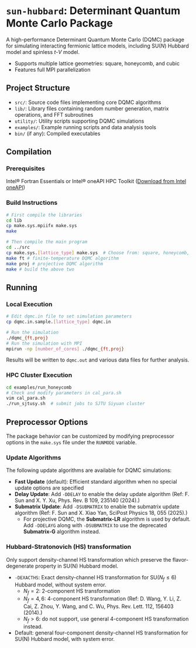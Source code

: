 # `sun-hubbard`: Determinant Quantum Monte Carlo Package

A high-performance Determinant Quantum Monte Carlo (DQMC) package for simulating interacting fermionic lattice models, including $\mathrm{SU}(N)$ Hubbard model and spinless $t$-$V$ model. 
- Supports multiple lattice geometries: square, honeycomb, and cubic
- Features full MPI parallelization

## Project Structure

- `src/`: Source code files implementing core DQMC algorithms
- `lib/`: Library files containing random number generation, matrix operations, and FFT subroutines
- `utility/`: Utility scripts supporting DQMC simulations
- `examples/`: Example running scripts and data analysis tools
- `bin/` (if any): Compiled executables

## Compilation

### Prerequisites
Intel® Fortran Essentials or Intel® oneAPI HPC Toolkit ([Download from Intel oneAPI](https://www.intel.com/content/www/us/en/developer/tools/oneapi/toolkits.html#gs.k2rl4h))

### Build Instructions
```bash
# First compile the libraries
cd lib
cp make.sys.mpiifx make.sys
make

# Then compile the main program
cd ../src
cp make.sys.[lattice_type] make.sys  # Choose from: square, honeycomb, cubic
make ft # finite-temperature DQMC algorithm
make proj # projective DQMC algorithm
make # build the above two
```

## Running

### Local Execution
```bash
# Edit dqmc.in file to set simulation parameters
cp dqmc.in.sample.[lattice_type] dqmc.in

# Run the simulation
./dqmc_{ft,proj}
# Run the simulation with MPI
mpirun -np [number_of_cores] ./dqmc_{ft,proj}
```

Results will be written to `dqmc.out` and various data files for further analysis.

### HPC Cluster Execution
```bash
cd examples/run_honeycomb
# Check and modify parameters in cal_para.sh
vim cal_para.sh
./run_sjtusy.sh  # submit jobs to SJTU Siyuan cluster
```

## Preprocessor Options

The package behavior can be customized by modifying preprocessor options in the `make.sys` file under the `RUNMODE` variable.

### Update Algorithms

The following update algorithms are available for DQMC simulations:

- **Fast Update** (default): Efficient standard algorithm when no special update options are specified
- **Delay Update**: Add `-DDELAY` to enable the delay update algorithm (Ref: F. Sun and X. Y. Xu, Phys. Rev. B 109, 235140 (2024).)
- **Submatrix Update**: Add `-DSUBMATRIX` to enable the submatrix update algorithm (Ref: F. Sun and X. Xiao Yan, SciPost Physics 18, 055 (2025).)
  - For projective DQMC, the **Submatrix-LR** algorithm is used by default. Add `-DDELAYG` along with `-DSUBMATRIX` to use the deprecated **Submatrix-G** algorithm instead. 

### Hubbard-Stratonovich (HS) transformation

Only support density-channel HS transformation which preserve the flavor-degenerate property in SU(N) Hubbard model. 

- `-DEXACTHS`: Exact density-channel HS transformation for $\mathrm{SU}(N_f\leq 6)$ Hubbard model, without system error.
  - $N_f=2$: 2-component HS transformation
  - $N_f=4,6$: 4-component HS transformation (Ref: D. Wang, Y. Li, Z. Cai, Z. Zhou, Y. Wang, and C. Wu, Phys. Rev. Lett. 112, 156403 (2014).)
  - $N_f>6$: do not support, use general 4-component HS transformation instead. 
- Default: general four-component density-channel HS transformation for SU(N) Hubbard model, with system error. 